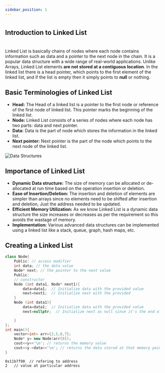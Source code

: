 ```yaml
---
sidebar_position: 1
---
```


<!-- Add **Markdown or React** files to `src/pages` to create a **standalone page**: -->

#
## Introduction to Linked List
#
Linked List is basically chains of nodes where each node contains information such as data and a pointer to the next node in the chain. It is a popular data structure with a wide range of real-world applications. Unlike Arrays, Linked List elements **are not stored at a contiguous location**. In the linked list there is a head pointer, which points to the first element of the linked list, and if the list is empty then it simply points to **null** or nothing.

## Basic Terminologies of Linked List

- **Head:** The Head of a linked list is a pointer to the first node or reference of the first node of linked list. This pointer marks the beginning of the linked list.
- **Node:** Linked List consists of a series of nodes where each node has two parts: data and next pointer.
- **Data:** Data is the part of node which stores the information in the linked list.
- **Next pointer:** Next pointer is the part of the node which points to the next node of the linked list.


![Data Structures](https://media.geeksforgeeks.org/wp-content/uploads/20231130131446/Linked-List-Data-Structure-768.png)

## Importance of Linked List

 
- **Dynamic Data structure:** The size of memory can be allocated or de-allocated at run time based on the operation insertion or deletion.
- **Ease of Insertion/Deletion:** The insertion and deletion of elements are simpler than arrays since no elements need to be shifted after insertion and deletion, Just the address needed to be updated.
- **Efficient Memory Utilization:** As we know Linked List is a dynamic data structure the size increases or decreases as per the requirement so this avoids the wastage of memory. 
- **Implementation:** Various advanced data structures can be implemented using a linked list like a stack, queue, graph, hash maps, etc.

## Creating a Linked List

```cpp title="linkedList.cpp"
class Node{
    Public: // access modifier
    int data; // the data value
    Node* next; // the pointer to the next value
    Public:
    // constructor
    Node (int data1, Node* next1){
        data=data1;  // Initialize data with the provided value
        next=next1;  // Initialize next with the provided
    }
    Node (int data1){
        data=data1;  // Initialize data with the provided value
        next=nullptr;  // Initialize next as null since it's the end of the list

    }
};
int main(){
    vector<int> arr={2,5,8,7};
    Node* y= new Node(arr[0]);
    cout<<y<<'\n'; // returns the memory value
    cout<<y->data<<'\n'; // returns the data stored at that memory point
}
```
```output title="output"
0x11b7f90  // refering to address
2   // value at particular address
```